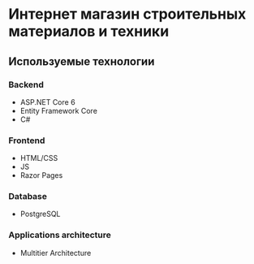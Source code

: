 # Интернет магазин строительных материалов и техники
## Используемые технологии

### Backend
- ASP.NET Core 6
- Entity Framework Core
- C#

### Frontend
- HTML/CSS
- JS
- Razor Pages

### Database
- PostgreSQL

### Applications architecture
- Multitier Architecture
